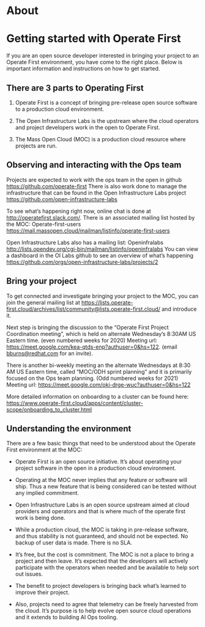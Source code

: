 # About
# Getting started with Operate First

If you are an open source developer interested in bringing your project to an Operate First environment, you have come to the right place.
Below is important information and instructions on how to get started.

## There are 3 parts to Operating First

1. Operate First is a concept of bringing pre-release open source software to a production cloud environment.

2. The Open Infrastructure Labs is the upstream where the cloud operators and project developers work in the open to Operate First.

3. The Mass Open Cloud (MOC) is a production cloud resource where projects are run.

## Observing and interacting with the Ops team

Projects are expected to work with the ops team in the open in github https://github.com/operate-first
There is also work done to manage the infrastructure that can be found in the Open Infrastructure Labs project https://github.com/open-infrastructure-labs

To see what’s happening right now, online chat is done at http://operatefirst.slack.com/.
There is an associated mailing list hosted by the MOC: Operate-first-users https://mail.massopen.cloud/mailman/listinfo/operate-first-users

Open Infrastructure Labs also has a mailing list: Openinfralabs http://lists.opendev.org/cgi-bin/mailman/listinfo/openinfralabs
You can view a dashboard in the OI Labs github to see an overview of what’s happening https://github.com/orgs/open-infrastructure-labs/projects/2


## Bring your project

To get connected and investigate bringing your project to the MOC, you can join the general mailing list at https://lists.operate-first.cloud/archives/list/community@lists.operate-first.cloud/ and introduce it.

Next step is bringing the discussion to the “Operate First Project Coordination meeting”, which is held on alternate Wednesday’s 8:30AM US Eastern time. (even numbered weeks for 2020) Meeting url: https://meet.google.com/kea-qtds-enp?authuser=0&hs=122. (email bburns@redhat.com for an invite).

There is another bi-weekly meeting an the alternate Wednesdays at 8:30 AM US Eastern time, called “MOC/ODH sprint planning” and it is primarily focused on the Ops team planning. (Odd numbered weeks for 2021) Meeting url: https://meet.google.com/oki-drge-wuc?authuser=0&hs=122

More detailed information on onboarding to a cluster can be found here: https://www.operate-first.cloud/apps/content/cluster-scope/onboarding_to_cluster.html


## Understanding the environment

There are a few basic things that need to be understood about the Operate First environment at the MOC:

- Operate First is an open source initiative. It’s about operating your project software in the open in a production cloud environment.

- Operating at the MOC never implies that any feature or software will ship. Thus a new feature that is being considered can be tested without any implied commitment.

- Open Infrastructure Labs is an open source upstream aimed at cloud providers and operators and that is where much of the operate first work is being done.

- While a production cloud, the MOC is taking in pre-release software, and thus stability is not guaranteed, and should not be expected. No backup of user data is made. There is no SLA.

- It’s free, but the cost is commitment. The MOC is not a place to bring a project and then leave. It’s expected that the developers will actively participate with the operators when needed and be available to help sort out issues.

- The benefit to project developers is bringing back what’s learned to improve their project.

- Also, projects need to agree that telemetry can be freely harvested from the cloud. It’s purpose is to help evolve open source cloud operations and it extends to building AI Ops tooling.
